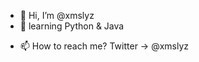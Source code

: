 - 👋 Hi, I’m @xmslyz
- 👀 learning Python & Java
<!--
- 🌱 
- 💞️
-->
- 📫 How to reach me? Twitter -> @xmslyz

<!---
xmslyz/xmslyz is a ✨ special ✨ repository because its `README.md` (this file) appears on your GitHub profile.
You can click the Preview link to take a look at your changes.
--->
